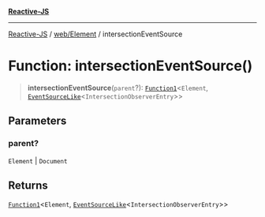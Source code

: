 [**Reactive-JS**](../../../README.md)

***

[Reactive-JS](../../../README.md) / [web/Element](../README.md) / intersectionEventSource

# Function: intersectionEventSource()

> **intersectionEventSource**(`parent`?): [`Function1`](../../../functions/type-aliases/Function1.md)\<`Element`, [`EventSourceLike`](../../../computations/interfaces/EventSourceLike.md)\<`IntersectionObserverEntry`\>\>

## Parameters

### parent?

`Element` | `Document`

## Returns

[`Function1`](../../../functions/type-aliases/Function1.md)\<`Element`, [`EventSourceLike`](../../../computations/interfaces/EventSourceLike.md)\<`IntersectionObserverEntry`\>\>
